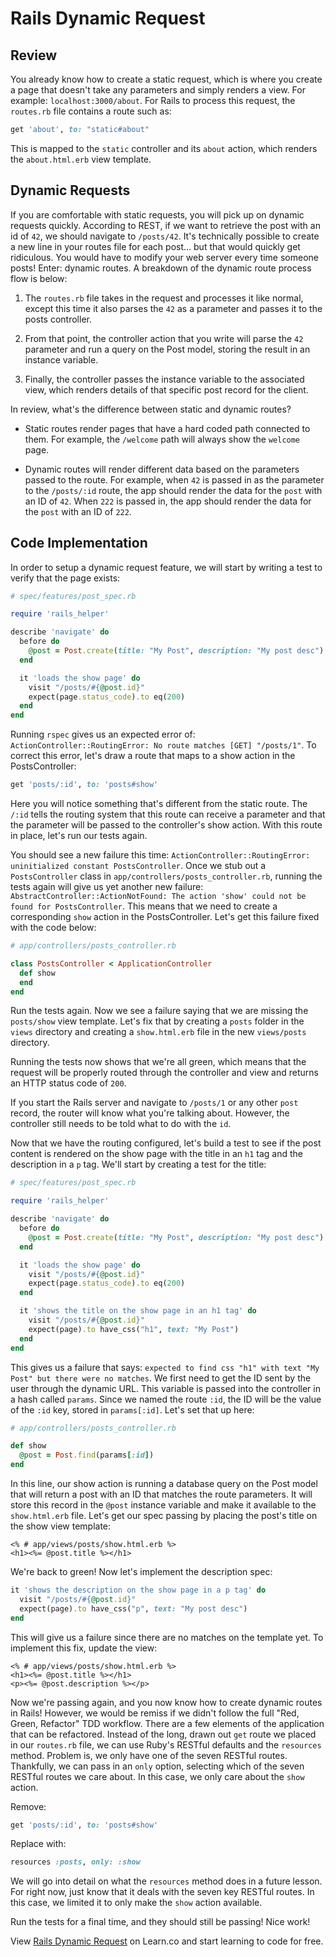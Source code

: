 # Rails Dynamic Request

## Review

You already know how to create a static request, which is where you create a page that doesn't take any parameters and simply renders a view. For example: `localhost:3000/about`. For Rails to process this request, the `routes.rb` file contains a route such as:

```ruby
get 'about', to: "static#about"
```

This is mapped to the `static` controller and its `about` action, which renders the `about.html.erb` view template.

## Dynamic Requests

If you are comfortable with static requests, you will pick up on dynamic requests quickly. According to REST, if we want to retrieve the post with an id of `42`, we should navigate to `/posts/42`. It's technically possible to create a new line in your routes file for each post... but that would quickly get ridiculous. You would have to modify your web server every time someone posts! Enter: dynamic routes. A breakdown of the dynamic route process flow is below:

1. The `routes.rb` file takes in the request and processes it like normal, except this time it also parses the `42` as a parameter and passes it to the posts controller.

2. From that point, the controller action that you write will parse the `42` parameter and run a query on the Post model, storing the result in an instance variable.

3. Finally, the controller passes the instance variable to the associated view, which renders details of that specific post record for the client.

In review, what's the difference between static and dynamic routes?

* Static routes render pages that have a hard coded path connected to them. For example, the `/welcome` path will always show the `welcome` page.

* Dynamic routes will render different data based on the parameters passed to the route. For example, when `42` is passed in as the parameter to the `/posts/:id` route, the app should render the data for the `post` with an ID of `42`. When `222` is passed in, the app should render the data for the `post` with an ID of `222`.


## Code Implementation

In order to setup a dynamic request feature, we will start by writing a test to verify that the page exists:

```ruby
# spec/features/post_spec.rb

require 'rails_helper' 

describe 'navigate' do
  before do
    @post = Post.create(title: "My Post", description: "My post desc")
  end

  it 'loads the show page' do
    visit "/posts/#{@post.id}"
    expect(page.status_code).to eq(200)
  end
end
```

Running `rspec` gives us an expected error of: `ActionController::RoutingError: No route matches [GET] "/posts/1"`. To correct this error, let's draw a route that maps to a show action in the PostsController:

```ruby
get 'posts/:id', to: 'posts#show'
```

Here you will notice something that's different from the static route. The `/:id` tells the routing system that this route can receive a parameter and that the parameter will be passed to the controller's show action. With this route in place, let's run our tests again.

You should see a new failure this time: `ActionController::RoutingError: uninitialized constant PostsController`. Once we stub out a `PostsController` class in `app/controllers/posts_controller.rb`, running the tests again will give us yet another new failure: `AbstractController::ActionNotFound: The action 'show' could not be found for PostsController`. This means that we need to create a corresponding `show` action in the PostsController. Let's get this failure fixed with the code below:

```ruby
# app/controllers/posts_controller.rb

class PostsController < ApplicationController
  def show
  end
end
```

Run the tests again. Now we see a failure saying that we are missing the `posts/show` view template. Let's fix that by creating a `posts` folder in the `views` directory and creating a `show.html.erb` file in the new `views/posts` directory.

Running the tests now shows that we're all green, which means that the request will be properly routed through the controller and view and returns an HTTP status code of `200`.

If you start the Rails server and navigate to `/posts/1` or any other `post` record, the router will know what you're talking about. However, the controller still needs to be told what to do with the `id`.

Now that we have the routing configured, let's build a test to see if the post content is rendered on the show page with the title in an `h1` tag and the description in a `p` tag. We'll start by creating a test for the title:

```ruby
# spec/features/post_spec.rb

require 'rails_helper'

describe 'navigate' do
  before do
    @post = Post.create(title: "My Post", description: "My post desc")
  end

  it 'loads the show page' do
    visit "/posts/#{@post.id}"
    expect(page.status_code).to eq(200)
  end

  it 'shows the title on the show page in an h1 tag' do
    visit "/posts/#{@post.id}"
    expect(page).to have_css("h1", text: "My Post")
  end
end
```

This gives us a failure that says: `expected to find css "h1" with text "My Post" but there were no matches`. We first need to get the ID sent by the user through the dynamic URL. This variable is passed into the controller in a hash called `params`. Since we named the route `:id`, the ID will be the value of the `:id` key, stored in `params[:id]`. Let's set that up here:

```ruby
# app/controllers/posts_controller.rb

def show
  @post = Post.find(params[:id])
end
```

In this line, our show action is running a database query on the Post model that will return a post with an ID that matches the route parameters. It will store this record in the `@post` instance variable and make it available to the `show.html.erb` file. Let's get our spec passing by placing the post's title on the show view template:

```erb
<% # app/views/posts/show.html.erb %>
<h1><%= @post.title %></h1>
```

We're back to green! Now let's implement the description spec:

```ruby
it 'shows the description on the show page in a p tag' do
  visit "/posts/#{@post.id}"
  expect(page).to have_css("p", text: "My post desc")
end
```
This will give us a failure since there are no matches on the template yet. To implement this fix, update the view:

```erb
<% # app/views/posts/show.html.erb %>
<h1><%= @post.title %></h1>
<p><%= @post.description %></p>
```

Now we're passing again, and you now know how to create dynamic routes in Rails! However, we would be remiss if we didn't follow the full "Red, Green, Refactor" TDD workflow. There are a few elements of the application that can be refactored. Instead of the long, drawn out `get` route we placed in our `routes.rb` file, we can use Ruby's RESTful defaults and the `resources` method. Problem is, we only have one of the seven RESTful routes. Thankfully, we can pass in an `only` option, selecting which of the seven RESTful routes we care about. In this case, we only care about the `show` action.

Remove:

```ruby
get 'posts/:id', to: 'posts#show'
```

Replace with:

```ruby
resources :posts, only: :show
```

We will go into detail on what the `resources` method does in a future lesson. For right now, just know that it deals with the seven key RESTful routes. In this case, we limited it to only make the `show` action available.

Run the tests for a final time, and they should still be passing! Nice work!

<p data-visibility='hidden'>View <a href='https://learn.co/lessons/rails-dynamic-request-readme'>Rails Dynamic Request</a> on Learn.co and start learning to code for free.</p>

